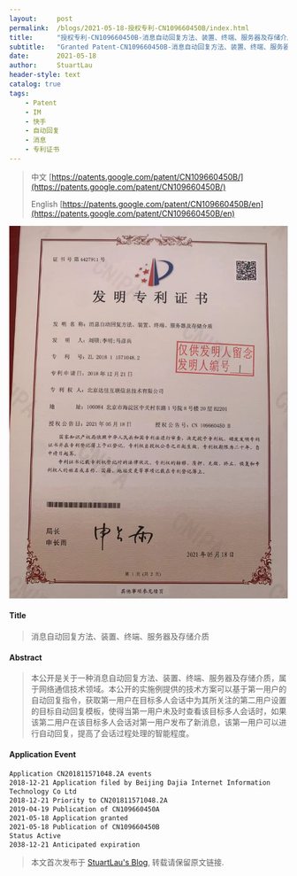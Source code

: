 ```yaml
---
layout:     post
permalink:  /blogs/2021-05-18-授权专利-CN109660450B/index.html
title:      "授权专利-CN109660450B-消息自动回复方法、装置、终端、服务器及存储介质"
subtitle:   "Granted Patent-CN109660450B-消息自动回复方法、装置、终端、服务器及存储介质"
date:       2021-05-18
author:     StuartLau
header-style: text
catalog: true
tags:
    - Patent
    - IM
    - 快手
    - 自动回复
    - 消息
    - 专利证书
---
```

> 中文 [https://patents.google.com/patent/CN109660450B/](https://patents.google.com/patent/CN109660450B/)
>
> English [https://patents.google.com/patent/CN109660450B/en](https://patents.google.com/patent/CN109660450B/en)

![patent](/images/in-post/patent/CN109660450B.jpg)
#### Title
> 消息自动回复方法、装置、终端、服务器及存储介质













#### Abstract
> 本公开是关于一种消息自动回复方法、装置、终端、服务器及存储介质，属于网络通信技术领域。本公开的实施例提供的技术方案可以基于第一用户的自动回复指令，获取第一用户在目标多人会话中为其所关注的第二用户设置的目标自动回复模板，使得当第一用户未及时查看该目标多人会话时，如果该第二用户在该目标多人会话对第一用户发布了新消息，该第一用户可以进行自动回复，提高了会话过程处理的智能程度。













#### Application Event
```
Application CN201811571048.2A events 
2018-12-21 Application filed by Beijing Dajia Internet Information Technology Co Ltd
2018-12-21 Priority to CN201811571048.2A
2019-04-19 Publication of CN109660450A
2021-05-18 Application granted
2021-05-18 Publication of CN109660450B
Status Active
2038-12-21 Anticipated expiration
```
> 本文首次发布于 [StuartLau's Blog](https://stuartlau.github.io), 
转载请保留原文链接.
